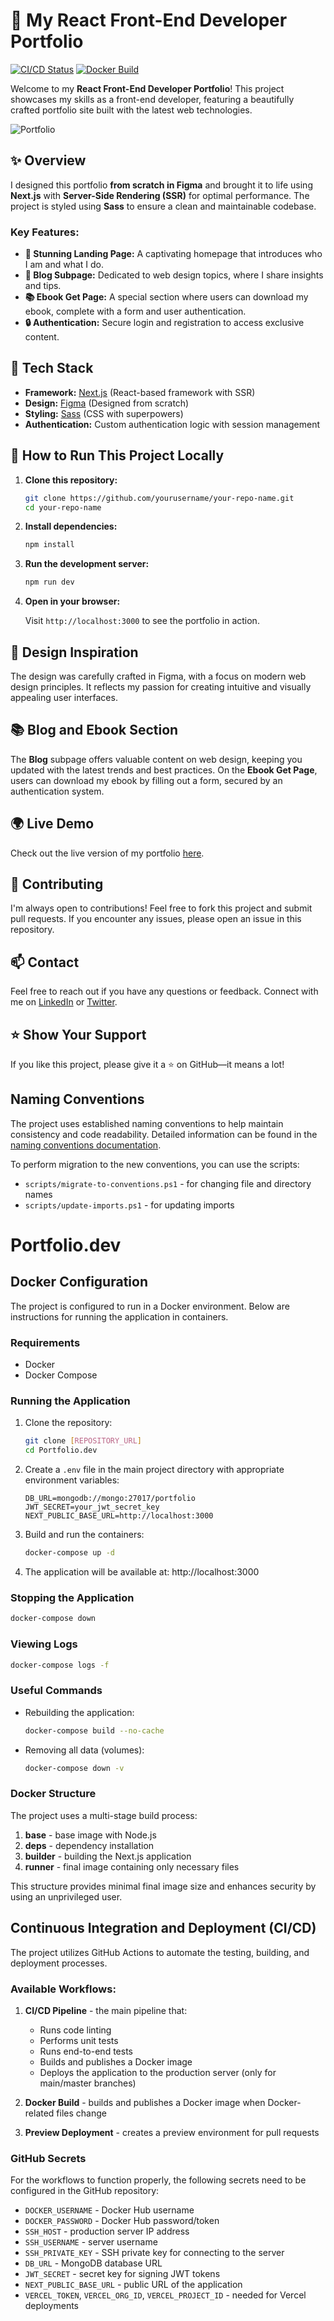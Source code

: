 # 🚀 My React Front-End Developer Portfolio

[![CI/CD Status](https://github.com/{username}/Portfolio.dev/actions/workflows/ci.yml/badge.svg)](https://github.com/{username}/Portfolio.dev/actions/workflows/ci.yml)
[![Docker Build](https://github.com/{username}/Portfolio.dev/actions/workflows/docker-build.yml/badge.svg)](https://github.com/{username}/Portfolio.dev/actions/workflows/docker-build.yml)

Welcome to my **React Front-End Developer Portfolio**! This project showcases my skills as a front-end developer, featuring a beautifully crafted portfolio site built with the latest web technologies.

![Portfolio](https://github.com/user-attachments/assets/34bd6439-d605-43dd-b2f7-e9b18ddfd56c)


## ✨ Overview

I designed this portfolio **from scratch in Figma** and brought it to life using **Next.js** with **Server-Side Rendering (SSR)** for optimal performance. The project is styled using **Sass** to ensure a clean and maintainable codebase. 

### Key Features:
- **🏡 Stunning Landing Page:** A captivating homepage that introduces who I am and what I do.
- **📝 Blog Subpage:** Dedicated to web design topics, where I share insights and tips.
- **📚 Ebook Get Page:** A special section where users can download my ebook, complete with a form and user authentication.
- **🔒 Authentication:** Secure login and registration to access exclusive content.

## 🔧 Tech Stack

- **Framework:** [Next.js](https://nextjs.org/) (React-based framework with SSR)
- **Design:** [Figma](https://figma.com) (Designed from scratch)
- **Styling:** [Sass](https://sass-lang.com/) (CSS with superpowers)
- **Authentication:** Custom authentication logic with session management

## 🚀 How to Run This Project Locally

1. **Clone this repository:**

   ```bash
   git clone https://github.com/yourusername/your-repo-name.git
   cd your-repo-name
   ```

2. **Install dependencies:**

   ```bash
   npm install
   ```

3. **Run the development server:**

   ```bash
   npm run dev
   ```

4. **Open in your browser:**

   Visit `http://localhost:3000` to see the portfolio in action.

## 🎨 Design Inspiration

The design was carefully crafted in Figma, with a focus on modern web design principles. It reflects my passion for creating intuitive and visually appealing user interfaces.

## 📚 Blog and Ebook Section

The **Blog** subpage offers valuable content on web design, keeping you updated with the latest trends and best practices. On the **Ebook Get Page**, users can download my ebook by filling out a form, secured by an authentication system.

## 🌍 Live Demo

Check out the live version of my portfolio [here](your-live-demo-url).

## 🤝 Contributing

I'm always open to contributions! Feel free to fork this project and submit pull requests. If you encounter any issues, please open an issue in this repository.

## 📫 Contact

Feel free to reach out if you have any questions or feedback. Connect with me on [LinkedIn](your-linkedin-url) or [Twitter](your-twitter-url).

## ⭐️ Show Your Support

If you like this project, please give it a ⭐️ on GitHub—it means a lot!

## Naming Conventions

The project uses established naming conventions to help maintain consistency and code readability. Detailed information can be found in the [naming conventions documentation](docs/NAMING_CONVENTIONS.md).

To perform migration to the new conventions, you can use the scripts:
- `scripts/migrate-to-conventions.ps1` - for changing file and directory names
- `scripts/update-imports.ps1` - for updating imports

# Portfolio.dev

## Docker Configuration

The project is configured to run in a Docker environment. Below are instructions for running the application in containers.

### Requirements

- Docker
- Docker Compose

### Running the Application

1. Clone the repository:
   ```bash
   git clone [REPOSITORY_URL]
   cd Portfolio.dev
   ```

2. Create a `.env` file in the main project directory with appropriate environment variables:
   ```
   DB_URL=mongodb://mongo:27017/portfolio
   JWT_SECRET=your_jwt_secret_key
   NEXT_PUBLIC_BASE_URL=http://localhost:3000
   ```

3. Build and run the containers:
   ```bash
   docker-compose up -d
   ```

4. The application will be available at: http://localhost:3000

### Stopping the Application

```bash
docker-compose down
```

### Viewing Logs

```bash
docker-compose logs -f
```

### Useful Commands

- Rebuilding the application:
  ```bash
  docker-compose build --no-cache
  ```

- Removing all data (volumes):
  ```bash
  docker-compose down -v
  ```

### Docker Structure

The project uses a multi-stage build process:

1. **base** - base image with Node.js
2. **deps** - dependency installation
3. **builder** - building the Next.js application
4. **runner** - final image containing only necessary files

This structure provides minimal final image size and enhances security by using an unprivileged user.

## Continuous Integration and Deployment (CI/CD)

The project utilizes GitHub Actions to automate the testing, building, and deployment processes.

### Available Workflows:

1. **CI/CD Pipeline** - the main pipeline that:
   - Runs code linting
   - Performs unit tests
   - Runs end-to-end tests
   - Builds and publishes a Docker image
   - Deploys the application to the production server (only for main/master branches)

2. **Docker Build** - builds and publishes a Docker image when Docker-related files change

3. **Preview Deployment** - creates a preview environment for pull requests

### GitHub Secrets

For the workflows to function properly, the following secrets need to be configured in the GitHub repository:

- `DOCKER_USERNAME` - Docker Hub username
- `DOCKER_PASSWORD` - Docker Hub password/token
- `SSH_HOST` - production server IP address
- `SSH_USERNAME` - server username
- `SSH_PRIVATE_KEY` - SSH private key for connecting to the server
- `DB_URL` - MongoDB database URL
- `JWT_SECRET` - secret key for signing JWT tokens
- `NEXT_PUBLIC_BASE_URL` - public URL of the application
- `VERCEL_TOKEN`, `VERCEL_ORG_ID`, `VERCEL_PROJECT_ID` - needed for Vercel deployments

